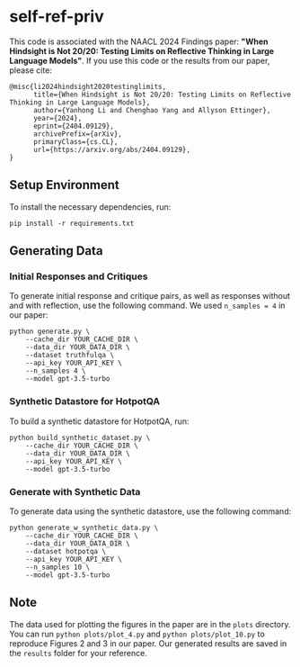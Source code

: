 # self-ref-priv

This code is associated with the NAACL 2024 Findings paper: **"When Hindsight is Not 20/20: Testing Limits on Reflective Thinking in Large Language Models"**. If you use this code or the results from our paper, please cite:

```
@misc{li2024hindsight2020testinglimits,
      title={When Hindsight is Not 20/20: Testing Limits on Reflective Thinking in Large Language Models}, 
      author={Yanhong Li and Chenghao Yang and Allyson Ettinger},
      year={2024},
      eprint={2404.09129},
      archivePrefix={arXiv},
      primaryClass={cs.CL},
      url={https://arxiv.org/abs/2404.09129}, 
}
```

## Setup Environment

To install the necessary dependencies, run:

```
pip install -r requirements.txt
```

## Generating Data

### Initial Responses and Critiques

To generate initial response and critique pairs, as well as responses without and with reflection, use the following command. We used `n_samples = 4` in our paper:

```
python generate.py \
    --cache_dir YOUR_CACHE_DIR \
    --data_dir YOUR_DATA_DIR \
    --dataset truthfulqa \
    --api_key YOUR_API_KEY \
    --n_samples 4 \
    --model gpt-3.5-turbo
```

### Synthetic Datastore for HotpotQA

To build a synthetic datastore for HotpotQA, run:

```
python build_synthetic_dataset.py \
    --cache_dir YOUR_CACHE_DIR \
    --data_dir YOUR_DATA_DIR \
    --api_key YOUR_API_KEY \
    --model gpt-3.5-turbo
```

### Generate with Synthetic Data

To generate data using the synthetic datastore, use the following command:

```
python generate_w_synthetic_data.py \
    --cache_dir YOUR_CACHE_DIR \
    --data_dir YOUR_DATA_DIR \
    --dataset hotpotqa \
    --api_key YOUR_API_KEY \
    --n_samples 10 \
    --model gpt-3.5-turbo
```

## Note

The data used for plotting the figures in the paper are in the `plots` directory. You can run `python plots/plot_4.py` and `python plots/plot_10.py` to reproduce Figures 2 and 3 in our paper. Our generated results are saved in the `results` folder for your reference.

